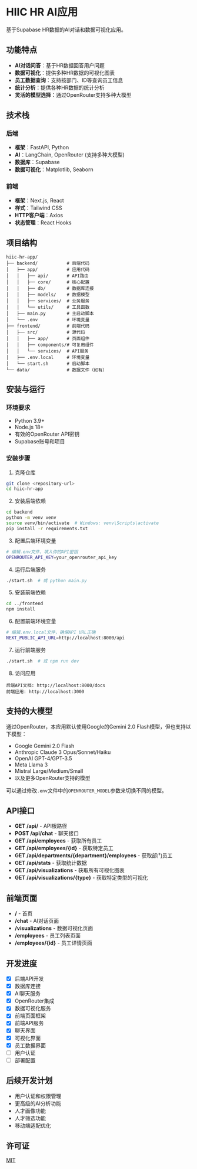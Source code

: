 # HIIC HR AI应用

基于Supabase HR数据的AI对话和数据可视化应用。

## 功能特点

- **AI对话问答**：基于HR数据回答用户问题
- **数据可视化**：提供多种HR数据的可视化图表
- **员工数据查询**：支持按部门、ID等查询员工信息
- **统计分析**：提供各种HR数据的统计分析
- **灵活的模型选择**：通过OpenRouter支持多种大模型

## 技术栈

### 后端
- **框架**：FastAPI, Python
- **AI**：LangChain, OpenRouter (支持多种大模型)
- **数据库**：Supabase
- **数据可视化**：Matplotlib, Seaborn

### 前端
- **框架**：Next.js, React
- **样式**：Tailwind CSS
- **HTTP客户端**：Axios
- **状态管理**：React Hooks

## 项目结构

```
hiic-hr-app/
├── backend/           # 后端代码
│   ├── app/           # 应用代码
│   │   ├── api/       # API路由
│   │   ├── core/      # 核心配置
│   │   ├── db/        # 数据库连接
│   │   ├── models/    # 数据模型
│   │   ├── services/  # 业务服务
│   │   └── utils/     # 工具函数
│   ├── main.py        # 主启动脚本
│   └── .env           # 环境变量
├── frontend/          # 前端代码
│   ├── src/           # 源代码
│   │   ├── app/       # 页面组件
│   │   ├── components/# 可复用组件
│   │   └── services/  # API服务
│   ├── .env.local     # 环境变量
│   └── start.sh       # 启动脚本
└── data/              # 数据文件（如有）
```

## 安装与运行

### 环境要求

- Python 3.9+
- Node.js 18+
- 有效的OpenRouter API密钥
- Supabase账号和项目

### 安装步骤

1. 克隆仓库
```bash
git clone <repository-url>
cd hiic-hr-app
```

2. 安装后端依赖
```bash
cd backend
python -m venv venv
source venv/bin/activate  # Windows: venv\Scripts\activate
pip install -r requirements.txt
```

3. 配置后端环境变量
```bash
# 编辑.env文件，填入你的API密钥
OPENROUTER_API_KEY=your_openrouter_api_key
```

4. 运行后端服务
```bash
./start.sh  # 或 python main.py
```

5. 安装前端依赖
```bash
cd ../frontend
npm install
```

6. 配置前端环境变量
```bash
# 编辑.env.local文件，确保API URL正确
NEXT_PUBLIC_API_URL=http://localhost:8000/api
```

7. 运行前端服务
```bash
./start.sh  # 或 npm run dev
```

8. 访问应用
```
后端API文档: http://localhost:8000/docs
前端应用: http://localhost:3000
```

## 支持的大模型

通过OpenRouter，本应用默认使用Google的Gemini 2.0 Flash模型，但也支持以下模型：

- Google Gemini 2.0 Flash
- Anthropic Claude 3 Opus/Sonnet/Haiku
- OpenAI GPT-4/GPT-3.5
- Meta Llama 3
- Mistral Large/Medium/Small
- 以及更多OpenRouter支持的模型

可以通过修改`.env`文件中的`OPENROUTER_MODEL`参数来切换不同的模型。

## API接口

- **GET /api/** - API根路径
- **POST /api/chat** - 聊天接口
- **GET /api/employees** - 获取所有员工
- **GET /api/employees/{id}** - 获取特定员工
- **GET /api/departments/{department}/employees** - 获取部门员工
- **GET /api/stats** - 获取统计数据
- **GET /api/visualizations** - 获取所有可视化图表
- **GET /api/visualizations/{type}** - 获取特定类型的可视化

## 前端页面

- **/** - 首页
- **/chat** - AI对话页面
- **/visualizations** - 数据可视化页面
- **/employees** - 员工列表页面
- **/employees/{id}** - 员工详情页面

## 开发进度

- [x] 后端API开发
- [x] 数据库连接
- [x] AI聊天服务
- [x] OpenRouter集成
- [x] 数据可视化服务
- [x] 前端页面框架
- [x] 前端API服务
- [x] 聊天界面
- [x] 可视化界面
- [x] 员工数据界面
- [ ] 用户认证
- [ ] 部署配置

## 后续开发计划

- 用户认证和权限管理
- 更高级的AI分析功能
- 人才画像功能
- 人才筛选功能
- 移动端适配优化

## 许可证

[MIT](LICENSE) 